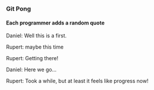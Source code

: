 ### Git Pong
#### Each programmer adds a random quote

Daniel: Well this is a first.

Rupert: maybe this time

Rupert: Getting there!

Daniel: Here we go...

Rupert: Took a while, but at least it feels like progress now!